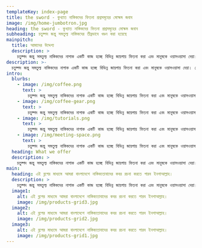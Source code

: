 ```yaml
---
templateKey: index-page
title: the sword - কুখ্যাত নাস্তিকদের ফিতনা প্রশ্নসমূহের মোক্ষম জবাব
image: /img/home-jumbotron.jpg
heading: the sword - কুখ্যাত নাস্তিকদের ফিতনা প্রশ্নসমূহের মোক্ষম জবাব
subheading: চতুষ্পদ জন্তু সমতুল্য নাস্তিকদের তীব্রভাবে খণ্ডন করা হয়েছে
mainpitch:
  title: আমাদের উদ্দেশ্য
  description: >
    চতুষ্পদ জন্তু সমতুল্য নাস্তিকদের নাপাক একটি কাজ হচ্ছে বিভিন্ন জায়গায় ফিতনা করা এবং মানুষকে ওয়াসওয়াসা দেয়া। সেই ওয়াসওয়াসা গুলো নির্মূল করতেই আমাদের উদ্যোগ the sword । এই ব্লগের মাধ্যমে আমরা বাংলাদেশে নাস্তিক্যতাবাদের কবর রচনা করতে পারব ইনশাআল্লাহ। 
description: >-
  চতুষ্পদ জন্তু সমতুল্য নাস্তিকদের নাপাক একটি কাজ হচ্ছে বিভিন্ন জায়গায় ফিতনা করা এবং মানুষকে ওয়াসওয়াসা দেয়া। সেই ওয়াসওয়াসা গুলো নির্মূল করতেই আমাদের উদ্যোগ the sword । এই ব্লগের মাধ্যমে আমরা বাংলাদেশে নাস্তিক্যতাবাদের কবর রচনা করতে পারব ইনশাআল্লাহ।  
intro:
  blurbs:
    - image: /img/coffee.png
      text: >
        চতুষ্পদ জন্তু সমতুল্য নাস্তিকদের নাপাক একটি কাজ হচ্ছে বিভিন্ন জায়গায় ফিতনা করা এবং মানুষকে ওয়াসওয়াসা দেয়া। সেই ওয়াসওয়াসা গুলো নির্মূল করতেই আমাদের উদ্যোগ the sword । এই ব্লগের মাধ্যমে আমরা বাংলাদেশে নাস্তিক্যতাবাদের কবর রচনা করতে পারব ইনশাআল্লাহ।
    - image: /img/coffee-gear.png
      text: >
        চতুষ্পদ জন্তু সমতুল্য নাস্তিকদের নাপাক একটি কাজ হচ্ছে বিভিন্ন জায়গায় ফিতনা করা এবং মানুষকে ওয়াসওয়াসা দেয়া। সেই ওয়াসওয়াসা গুলো নির্মূল করতেই আমাদের উদ্যোগ the sword । এই ব্লগের মাধ্যমে আমরা বাংলাদেশে নাস্তিক্যতাবাদের কবর রচনা করতে পারব ইনশাআল্লাহ।
    - image: /img/tutorials.png
      text: >
        চতুষ্পদ জন্তু সমতুল্য নাস্তিকদের নাপাক একটি কাজ হচ্ছে বিভিন্ন জায়গায় ফিতনা করা এবং মানুষকে ওয়াসওয়াসা দেয়া। সেই ওয়াসওয়াসা গুলো নির্মূল করতেই আমাদের উদ্যোগ the sword । এই ব্লগের মাধ্যমে আমরা বাংলাদেশে নাস্তিক্যতাবাদের কবর রচনা করতে পারব ইনশাআল্লাহ।
    - image: /img/meeting-space.png
      text: >
        চতুষ্পদ জন্তু সমতুল্য নাস্তিকদের নাপাক একটি কাজ হচ্ছে বিভিন্ন জায়গায় ফিতনা করা এবং মানুষকে ওয়াসওয়াসা দেয়া। সেই ওয়াসওয়াসা গুলো নির্মূল করতেই আমাদের উদ্যোগ the sword । এই ব্লগের মাধ্যমে আমরা বাংলাদেশে নাস্তিক্যতাবাদের কবর রচনা করতে পারব ইনশাআল্লাহ।
  heading: What we offer
  description: >
    চতুষ্পদ জন্তু সমতুল্য নাস্তিকদের নাপাক একটি কাজ হচ্ছে বিভিন্ন জায়গায় ফিতনা করা এবং মানুষকে ওয়াসওয়াসা দেয়া। সেই ওয়াসওয়াসা গুলো নির্মূল করতেই আমাদের উদ্যোগ the sword । এই ব্লগের মাধ্যমে আমরা বাংলাদেশে নাস্তিক্যতাবাদের কবর রচনা করতে পারব ইনশাআল্লাহ।
main:
  heading: এই ব্লগের মাধ্যমে আমরা বাংলাদেশে নাস্তিক্যতাবাদের কবর রচনা করতে পারব ইনশাআল্লাহ।
  description: >
    চতুষ্পদ জন্তু সমতুল্য নাস্তিকদের নাপাক একটি কাজ হচ্ছে বিভিন্ন জায়গায় ফিতনা করা এবং মানুষকে ওয়াসওয়াসা দেয়া। সেই ওয়াসওয়াসা গুলো নির্মূল করতেই আমাদের উদ্যোগ the sword । এই ব্লগের মাধ্যমে আমরা বাংলাদেশে নাস্তিক্যতাবাদের কবর রচনা করতে পারব ইনশাআল্লাহ।
  image1:
    alt: এই ব্লগের মাধ্যমে আমরা বাংলাদেশে নাস্তিক্যতাবাদের কবর রচনা করতে পারব ইনশাআল্লাহ।
    image: /img/products-grid3.jpg
  image2:
    alt: এই ব্লগের মাধ্যমে আমরা বাংলাদেশে নাস্তিক্যতাবাদের কবর রচনা করতে পারব ইনশাআল্লাহ।
    image: /img/products-grid2.jpg
  image3:
    alt: এই ব্লগের মাধ্যমে আমরা বাংলাদেশে নাস্তিক্যতাবাদের কবর রচনা করতে পারব ইনশাআল্লাহ।
    image: /img/products-grid1.jpg
---
```

